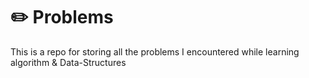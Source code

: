 # :pencil2: Problems


This is a repo for storing all the problems I encountered while learning algorithm & Data-Structures
